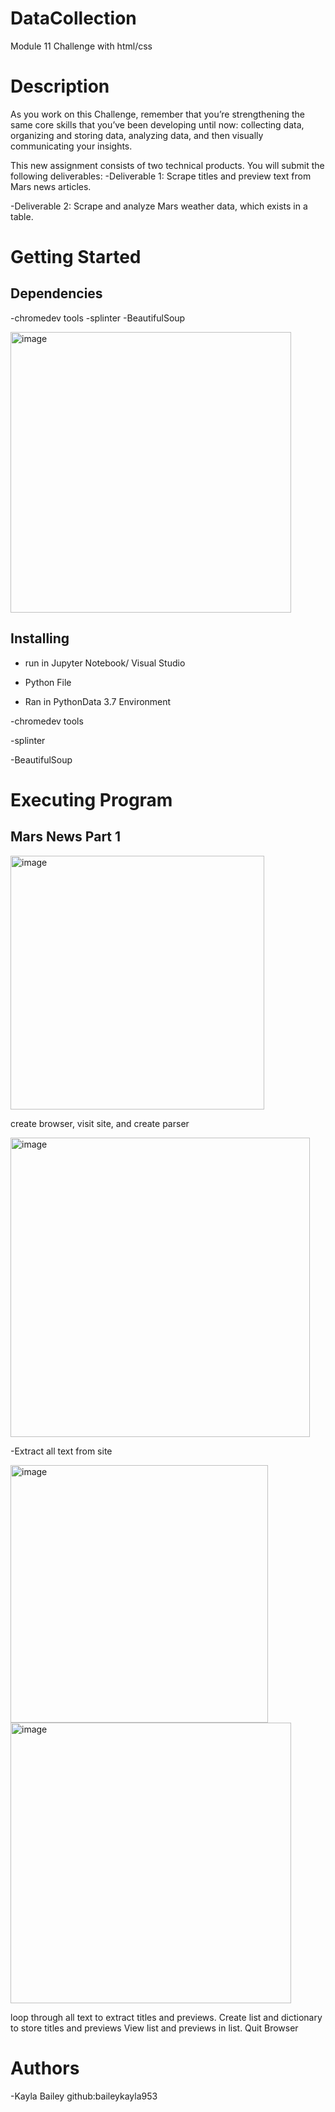 # DataCollection
Module 11 Challenge with html/css
# Description
As you work on this Challenge, remember that you’re strengthening the same core skills that you’ve been developing until now: collecting data, organizing and storing data, analyzing data, and then visually communicating your insights.

This new assignment consists of two technical products. You will submit the following deliverables:
-Deliverable 1: Scrape titles and preview text from Mars news articles.

-Deliverable 2: Scrape and analyze Mars weather data, which exists in a table.
# Getting Started
## Dependencies

-chromedev tools
-splinter
-BeautifulSoup

<img width="449" alt="image" src="https://user-images.githubusercontent.com/118647940/224221685-fe6e8146-57cb-47d7-95af-78100d907510.png">




 ## Installing
- run in Jupyter Notebook/ Visual Studio

 
- Python File

- Ran in PythonData 3.7 Environment

-chromedev tools

-splinter

-BeautifulSoup
  
# Executing Program
## Mars News Part 1 
<img width="406" alt="image" src="https://user-images.githubusercontent.com/118647940/224221964-493801d0-3bfc-4095-968e-d059efc86afc.png">

create browser, visit site, and create parser 

<img width="479" alt="image" src="https://user-images.githubusercontent.com/118647940/224222084-9d5b248d-efc8-4425-bcab-5ff72c5ffe54.png">


-Extract all text from site 

<img width="412" alt="image" src="https://user-images.githubusercontent.com/118647940/224222151-c268cef5-467f-42a7-9ece-567fa7714ced.png">
<img width="449" alt="image" src="https://user-images.githubusercontent.com/118647940/224222283-add2c5fa-492b-40e3-b299-c37c9264a33c.png">


loop through all text to extract titles and previews.
Create list and dictionary to store titles and previews
View list and previews in list. 
Quit Browser 


##



# Authors
-Kayla Bailey     github:baileykayla953





















